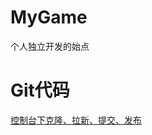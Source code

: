 # MyGame
个人独立开发的始点

# Git代码
[控制台下克隆、拉新、提交、发布](https://blog.csdn.net/m0_45234510/article/details/120181503)

